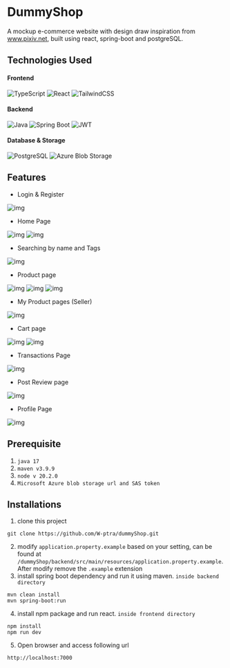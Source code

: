# DummyShop

A mockup e-commerce website with design draw inspiration from www.pixiv.net, built using react, spring-boot and postgreSQL.

## Technologies Used

#### Frontend  
![TypeScript](https://img.shields.io/badge/typescript-%23007ACC.svg?style=for-the-badge&logo=typescript&logoColor=white) ![React](https://img.shields.io/badge/react-%2320232a.svg?style=for-the-badge&logo=react&logoColor=%2361DAFB) ![TailwindCSS](https://img.shields.io/badge/tailwindcss-%2338B2AC.svg?style=for-the-badge&logo=tailwind-css&logoColor=white)

#### Backend  
![Java](https://img.shields.io/badge/java-%23ED8B00.svg?style=for-the-badge&logo=java&logoColor=white)  ![Spring Boot](https://img.shields.io/badge/springboot-%236DB33F.svg?style=for-the-badge&logo=springboot&logoColor=white)  ![JWT](https://img.shields.io/badge/JWT-black?style=for-the-badge&logo=JSON%20web%20tokens&logoColor=white)


#### Database & Storage  
![PostgreSQL](https://img.shields.io/badge/postgresql-%23316192.svg?style=for-the-badge&logo=postgresql&logoColor=white)  ![Azure Blob Storage](https://img.shields.io/badge/Azure%20Blob%20Storage-0078D4?style=for-the-badge&logo=microsoft-azure&logoColor=white)

## Features
- Login & Register
  
![img](https://drive.google.com/uc?export=view&id=1Mj2wtwBB10APEXAds6wtzpaLZQpFl5wM) 
  
- Home Page
  
![img](https://drive.google.com/uc?export=view&id=1vaSq5t8Bvi4JB8A-_yVlS3p4C3HaMipm)
![img](https://drive.google.com/uc?export=view&id=1HmgQf3MTf3V9Hn62qTpPGjFGK-QuSZTX)
  
- Searching by name and Tags
  
![img](https://drive.google.com/uc?export=view&id=1d68elm_ma2WuBQJKRLLabyUlwN3Gc-a4)
  
- Product page
  
![img](https://drive.google.com/uc?export=view&id=1gfPk5n5BuYgjFRCmUlZfa_CaClV78Tks)
![img](https://drive.google.com/uc?export=view&id=1E0pBkgqhDCt4V0bX7YDKQQ5oOg27OdaY)
![img](https://drive.google.com/uc?export=view&id=1q8SJiU6kvHxqqmQtQvfAaaKv7UBgzhT1)
  
- My Product pages (Seller)
  
![img](https://drive.google.com/uc?export=view&id=1rzjr1XbwBNZbZG725lS3r8josdkWP3Ey)
  
- Cart page
  
![img](https://drive.google.com/uc?export=view&id=1_6Oe4coIb54LcnjB6osvvMyY4dyevFMR)
![img](https://drive.google.com/uc?export=view&id=1c7AM7mOC6yTXRDiPMwSExPDwsqvfyEqF)
  
- Transactions Page
  
![img](https://drive.google.com/uc?export=view&id=1t2LY76I3DYQTM1qZky6oEQfARcIqax9N)

- Post Review page

![img](https://drive.google.com/uc?export=view&id=1a9mw2DwO-w6HosGt7v3A7anUWZnmh4KZ)
  
- Profile Page
  
![img](https://drive.google.com/uc?export=view&id=1yX8M5O0XeVIwR6vX5qpi49WuLJCqtT3w)

## Prerequisite
1. ``java 17``
2. ``maven v3.9.9``
3. ``node v 20.2.0``
4. ``Microsoft Azure blob storage url and SAS token``

## Installations
1. clone this project
```
git clone https://github.com/W-ptra/dummyShop.git
```
2. modify ``application.property.example`` based on your setting, can be found at ``/dummyShop/backend/src/main/resources/application.property.example``. After modify remove the ``.example`` extension
3. install spring boot dependency and run it using maven. ``inside backend directory``
```
mvn clean install
mvn spring-boot:run
```
4. install npm package and run react. ``inside frontend directory``
```
npm install
npm run dev
```
5. Open browser and access following url
```
http://localhost:7000
```